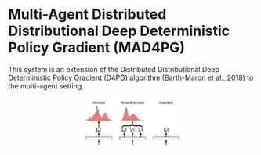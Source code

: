 # Multi-Agent Distributed Distributional Deep Deterministic Policy Gradient (MAD4PG)

This system is an extension of the Distributed Distributional Deep Deterministic Policy Gradient (D4PG) algorithm ([Barth-Maron et al., 2018]) to the multi-agent setting.

<p style="text-align:center;">
<img src="../../../../docs/images/dist_rl.png" width="40%">
</p>

[Barth-Maron et al., 2018]: https://arxiv.org/abs/1804.08617
